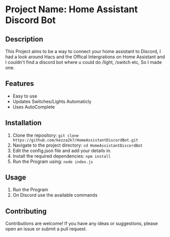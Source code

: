 # Project Name: Home Assistant Discord Bot

## Description
This Project aims to be a way to connect your home assistant to Discord, I had a look around Hacs and the Offical Intergrations on Home Assistant and I couldn't find a discord bot where u could do /light, /switch etc, So I made one.

## Features
- Easy to use
- Updates Switches/Lights Automaticly
- Uses AutoComplete

## Installation
1. Clone the repository: `git clone https://github.com/kezza2k7/HomeAssistantDiscordBot.git`
2. Navigate to the project directory: `cd HomeAssistantDiscordBot`
3. Edit the config.json file and add your details in.
4. Install the required dependencies: `npm install`
5. Run the Program using: `node index.js`

## Usage
1. Run the Program
2. On Discord use the available commands

## Contributing
Contributions are welcome! If you have any ideas or suggestions, please open an issue or submit a pull request.
